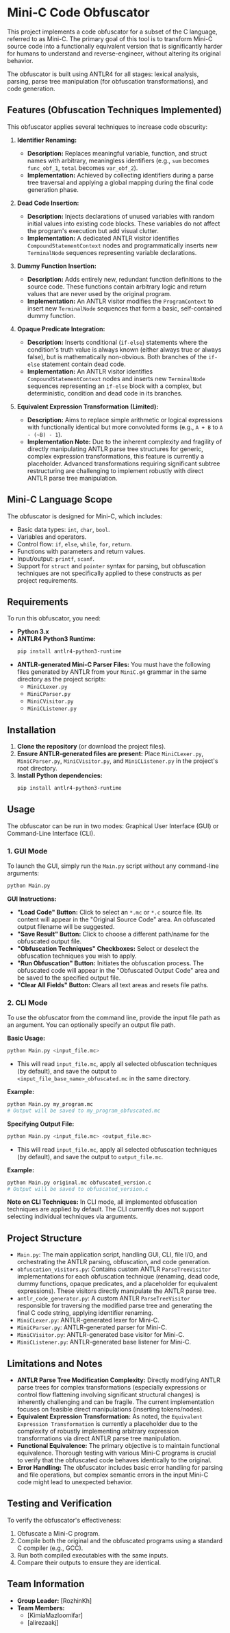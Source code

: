 # Mini-C Code Obfuscator

This project implements a code obfuscator for a subset of the C language, referred to as Mini-C. The primary goal of this tool is to transform Mini-C source code into a functionally equivalent version that is significantly harder for humans to understand and reverse-engineer, without altering its original behavior.

The obfuscator is built using ANTLR4 for all stages: lexical analysis, parsing, parse tree manipulation (for obfuscation transformations), and code generation.

## Features (Obfuscation Techniques Implemented)

This obfuscator applies several techniques to increase code obscurity:

1.  **Identifier Renaming:**
    * **Description:** Replaces meaningful variable, function, and struct names with arbitrary, meaningless identifiers (e.g., `sum` becomes `func_obf_1`, `total` becomes `var_obf_2`).
    * **Implementation:** Achieved by collecting identifiers during a parse tree traversal and applying a global mapping during the final code generation phase.

2.  **Dead Code Insertion:**
    * **Description:** Injects declarations of unused variables with random initial values into existing code blocks. These variables do not affect the program's execution but add visual clutter.
    * **Implementation:** A dedicated ANTLR visitor identifies `CompoundStatementContext` nodes and programmatically inserts new `TerminalNode` sequences representing variable declarations.

3.  **Dummy Function Insertion:**
    * **Description:** Adds entirely new, redundant function definitions to the source code. These functions contain arbitrary logic and return values that are never used by the original program.
    * **Implementation:** An ANTLR visitor modifies the `ProgramContext` to insert new `TerminalNode` sequences that form a basic, self-contained dummy function.

4.  **Opaque Predicate Integration:**
    * **Description:** Inserts conditional (`if-else`) statements where the condition's truth value is always known (either always true or always false), but is mathematically non-obvious. Both branches of the `if-else` statement contain dead code.
    * **Implementation:** An ANTLR visitor identifies `CompoundStatementContext` nodes and inserts new `TerminalNode` sequences representing an `if-else` block with a complex, but deterministic, condition and dead code in its branches.

5.  **Equivalent Expression Transformation (Limited):**
    * **Description:** Aims to replace simple arithmetic or logical expressions with functionally identical but more convoluted forms (e.g., `A + B` to `A - (~B) - 1`).
    * **Implementation Note:** Due to the inherent complexity and fragility of directly manipulating ANTLR parse tree structures for generic, complex expression transformations, this feature is currently a placeholder. Advanced transformations requiring significant subtree restructuring are challenging to implement robustly with direct ANTLR parse tree manipulation.

## Mini-C Language Scope

The obfuscator is designed for Mini-C, which includes:
* Basic data types: `int`, `char`, `bool`.
* Variables and operators.
* Control flow: `if`, `else`, `while`, `for`, `return`.
* Functions with parameters and return values.
* Input/output: `printf`, `scanf`.
* Support for `struct` and `pointer` syntax for parsing, but obfuscation techniques are not specifically applied to these constructs as per project requirements.

## Requirements

To run this obfuscator, you need:

* **Python 3.x**
* **ANTLR4 Python3 Runtime:**
    ```bash
    pip install antlr4-python3-runtime
    ```
* **ANTLR-generated Mini-C Parser Files:** You must have the following files generated by ANTLR from your `MiniC.g4` grammar in the same directory as the project scripts:
    * `MiniCLexer.py`
    * `MiniCParser.py`
    * `MiniCVisitor.py`
    * `MiniCListener.py`

## Installation

1.  **Clone the repository** (or download the project files).
2.  **Ensure ANTLR-generated files are present:** Place `MiniCLexer.py`, `MiniCParser.py`, `MiniCVisitor.py`, and `MiniCListener.py` in the project's root directory.
3.  **Install Python dependencies:**
    ```bash
    pip install antlr4-python3-runtime
    ```

## Usage

The obfuscator can be run in two modes: Graphical User Interface (GUI) or Command-Line Interface (CLI).

### 1. GUI Mode

To launch the GUI, simply run the `Main.py` script without any command-line arguments:

```bash
python Main.py
```

**GUI Instructions:**
* **"Load Code" Button:** Click to select an `*.mc` or `*.c` source file. Its content will appear in the "Original Source Code" area. An obfuscated output filename will be suggested.
* **"Save Result" Button:** Click to choose a different path/name for the obfuscated output file.
* **"Obfuscation Techniques" Checkboxes:** Select or deselect the obfuscation techniques you wish to apply.
* **"Run Obfuscation" Button:** Initiates the obfuscation process. The obfuscated code will appear in the "Obfuscated Output Code" area and be saved to the specified output file.
* **"Clear All Fields" Button:** Clears all text areas and resets file paths.

### 2. CLI Mode

To use the obfuscator from the command line, provide the input file path as an argument. You can optionally specify an output file path.

**Basic Usage:**

```bash
python Main.py <input_file.mc>
```
* This will read `input_file.mc`, apply all selected obfuscation techniques (by default), and save the output to `<input_file_base_name>_obfuscated.mc` in the same directory.

**Example:**
```bash
python Main.py my_program.mc
# Output will be saved to my_program_obfuscated.mc
```

**Specifying Output File:**

```bash
python Main.py <input_file.mc> <output_file.mc>
```
* This will read `input_file.mc`, apply all selected obfuscation techniques (by default), and save the output to `output_file.mc`.

**Example:**
```bash
python Main.py original.mc obfuscated_version.c
# Output will be saved to obfuscated_version.c
```

**Note on CLI Techniques:** In CLI mode, all implemented obfuscation techniques are applied by default. The CLI currently does not support selecting individual techniques via arguments.

## Project Structure

* `Main.py`: The main application script, handling GUI, CLI, file I/O, and orchestrating the ANTLR parsing, obfuscation, and code generation.
* `obfuscation_visitors.py`: Contains custom ANTLR `ParseTreeVisitor` implementations for each obfuscation technique (renaming, dead code, dummy functions, opaque predicates, and a placeholder for equivalent expressions). These visitors directly manipulate the ANTLR parse tree.
* `antlr_code_generator.py`: A custom ANTLR `ParseTreeVisitor` responsible for traversing the modified parse tree and generating the final C code string, applying identifier renaming.
* `MiniCLexer.py`: ANTLR-generated lexer for Mini-C.
* `MiniCParser.py`: ANTLR-generated parser for Mini-C.
* `MiniCVisitor.py`: ANTLR-generated base visitor for Mini-C.
* `MiniCListener.py`: ANTLR-generated base listener for Mini-C.

## Limitations and Notes

* **ANTLR Parse Tree Modification Complexity:** Directly modifying ANTLR parse trees for complex transformations (especially expressions or control flow flattening involving significant structural changes) is inherently challenging and can be fragile. The current implementation focuses on feasible direct manipulations (inserting tokens/nodes).
* **Equivalent Expression Transformation:** As noted, the `Equivalent Expression Transformation` is currently a placeholder due to the complexity of robustly implementing arbitrary expression transformations via direct ANTLR parse tree manipulation.
* **Functional Equivalence:** The primary objective is to maintain functional equivalence. Thorough testing with various Mini-C programs is crucial to verify that the obfuscated code behaves identically to the original.
* **Error Handling:** The obfuscator includes basic error handling for parsing and file operations, but complex semantic errors in the input Mini-C code might lead to unexpected behavior.

## Testing and Verification

To verify the obfuscator's effectiveness:
1.  Obfuscate a Mini-C program.
2.  Compile both the original and the obfuscated programs using a standard C compiler (e.g., GCC).
3.  Run both compiled executables with the same inputs.
4.  Compare their outputs to ensure they are identical.

## Team Information

* **Group Leader:** [RozhinKh]
* **Team Members:**
    * [KimiaMazloomifar]
    * [alirezaakj]
